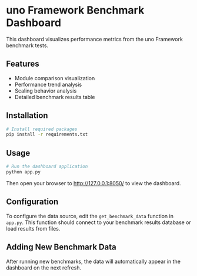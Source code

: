 # uno Framework Benchmark Dashboard

This dashboard visualizes performance metrics from the uno Framework benchmark tests.

## Features

- Module comparison visualization
- Performance trend analysis
- Scaling behavior analysis
- Detailed benchmark results table

## Installation

```bash
# Install required packages
pip install -r requirements.txt
```

## Usage

```bash
# Run the dashboard application
python app.py
```

Then open your browser to http://127.0.0.1:8050/ to view the dashboard.

## Configuration

To configure the data source, edit the `get_benchmark_data` function in `app.py`.
This function should connect to your benchmark results database or load results from files.

## Adding New Benchmark Data

After running new benchmarks, the data will automatically appear in the dashboard on the next refresh.
